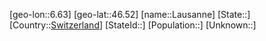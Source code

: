 ﻿---
location: [46.52,6.63]
type: City
tags:
- geo/City


SpocWebEntityId: 31881
isDeleted: false
confidential: public

---
[geo-lon::6.63]
[geo-lat::46.52]
[name::Lausanne]
[State::]
[Country::[Switzerland](geo/Continent/Europe/Switzerland.md)]
[StateId::]
[Population::]
[Unknown::]

